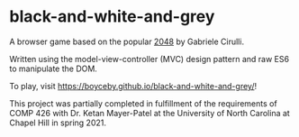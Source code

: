 # black-and-white-and-grey
A browser game based on the popular [2048](https://play2048.co/) by Gabriele Cirulli.

Written using the model-view-controller (MVC) design pattern and raw ES6 to manipulate the DOM.

To play, visit https://boyceby.github.io/black-and-white-and-grey/!

This project was partially completed in fulfillment of the requirements of COMP 426 with Dr. Ketan Mayer-Patel at the University of North Carolina at Chapel Hill in spring 2021.
